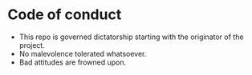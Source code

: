 # Code of conduct

- This repo is governed dictatorship starting with the originator of the project.  
- No malevolence tolerated whatsoever.
- Bad attitudes are frowned upon.
